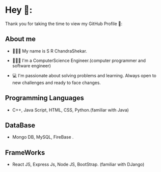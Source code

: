 <!-- - 👋 Hi, I’m S R Chandra Shekar
- 👀 I’m interested in Web Development and Competetive Coding ...
- 🌱 I’m currently learning React Native...
- 📫 How to reach me ... -->


# Hey 👋:

Thank you for taking the time to view my GitHub Profile 🖤:

## About me

- 🙋🏻‍♂️ My name is S R ChandraShekar.

- 👨🏻‍💻 I'm a ComputerScience Engineer.(computer programmer and software engineer)

- 💻 I'm passionate about solving problems and learning. Always open to new challenges and ready to face changes.

## Programming Languages

* C++, Java Script, HTML, CSS, Python.(familiar with Java)

## DataBase

*  Mongo DB, MySQL, FireBase .

## FrameWorks

* React JS, Express Js, Node JS, BootStrap. (familiar with DJango)






<!---
chandru007raju/chandru007raju is a ✨ special ✨ repository because its `README.md` (this file) appears on your GitHub profile.
You can click the Preview link to take a look at your changes.
--->
